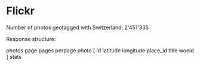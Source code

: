 
Flickr
======


Number of photos geotagged with Switzerland: 2'451'335

Response structure:

photos
   page
   pages
   perpage
   photo
      [
      id
      latitude
      longitude 
      place_id
      title
      woeid 
      ]
stats









